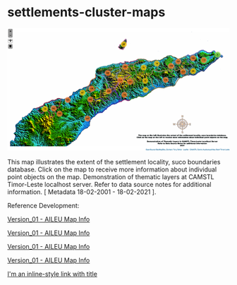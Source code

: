 # settlements-cluster-maps

![alt text](https://github.com/timorleste/settlements-cluster-maps/blob/main/images/cluster-maps.png?raw=true)

This map illustrates the extent of the settlement locality, suco boundaries database. Click on the map to receive more information about individual point objects on the map.
Demonstration of thematic layers at CAMSTL Timor-Leste localhost server. 
Refer to data source notes for additional information. [ Metadata 18-02-2001 - 18-02-2021 ].

Reference Development:

[Version_01 - AILEU Map Info](https://timorleste.github.io/aileu "Suco Map")

[Version_01 - AILEU Map Info](https://timorleste.github.io/aileu "Suco Map")

[Version_01 - AILEU Map Info](https://timorleste.github.io/aileu "Suco Map")

[Version_01 - AILEU Map Info](https://timorleste.github.io/aileu "Suco Map")

[I'm an inline-style link with title](https://www.google.com "Google's Homepage")
